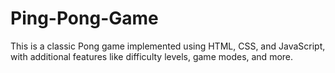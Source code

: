 # Ping-Pong-Game
This is a classic Pong game implemented using HTML, CSS, and JavaScript, with additional features like difficulty levels, game modes, and more.

